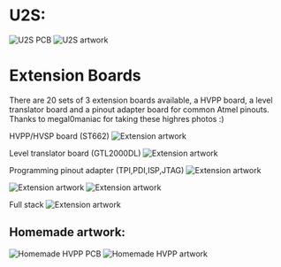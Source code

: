 # U2S:
![U2S PCB](files/U2S.jpg)
![U2S artwork](files/U2S.png)

# Extension Boards
There are 20 sets of 3 extension boards available, a HVPP board, a level translator board and a pinout adapter board for common Atmel pinouts.  
Thanks to megal0maniac for taking these highres photos :)  
  
HVPP/HVSP board (ST662)
![Extension artwork](files/V101_HVPP.jpg)

Level translator board (GTL2000DL)
![Extension artwork](files/V101_XLT.jpg)

Programming pinout adapter (TPI,PDI,ISP,JTAG)
![Extension artwork](files/V101_Pinout.jpg)

![Extension artwork](files/V101_artwork.png)
![Extension artwork](files/V101_artwork.png)

Full stack
![Extension artwork](files/V101_stack.jpg)

## Homemade artwork:

![Homemade HVPP PCB](files/HVPP_ST662_photo.png)
![Homemade HVPP artwork](files/HVPP_ST662_600dpi.png)

